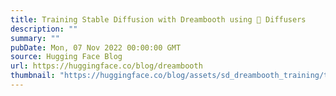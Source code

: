 ```yaml
---
title: Training Stable Diffusion with Dreambooth using 🧨 Diffusers
description: ""
summary: ""
pubDate: Mon, 07 Nov 2022 00:00:00 GMT
source: Hugging Face Blog
url: https://huggingface.co/blog/dreambooth
thumbnail: "https://huggingface.co/blog/assets/sd_dreambooth_training/thumbnail.jpg"
---
```


